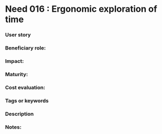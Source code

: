 # Need 016 : Ergonomic exploration of time

### User story

### Beneficiary role: 

### Impact: 

### Maturity:

### Cost evaluation:

### Tags or keywords

### Description

### Notes:
